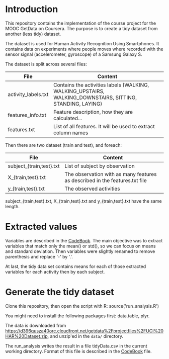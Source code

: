 # Introduction

This repository contains the implementation of the course project for the MOOC GetData on Coursera.
The purpose is to create a tidy dataset from another (less tidy) dataset.

The dataset is used for Human Activity Recognition Using Smartphones. It contains data on experiments where
people moves where recorded with the sensor signal (accelerometer, gyroscope) of a Samsung Galaxy S.

The dataset is split across several files:

| File    | Content |
| ------- | ------- |
| activity_labels.txt | Contains the activities labels (WALKING, WALKING_UPSTAIRS, WALKING_DOWNSTAIRS, SITTING, STANDING, LAYING) |
| features_info.txt | Feature description, how they are calculated... |
| features.txt | List of all features. It will be used to extract column names |

Then there are two dataset (train and test), and foreach:

| File    | Content |
| ------- | ------- |
| subject_{train,test}.txt | List of subject by observation |
| X_{train,test}.txt | The observation with as many features as described in the features.txt file |
| y_{train,test}.txt | The observed activities |

subject_{train,test}.txt, X_{train,test}.txt and y_{train,test}.txt have the same length.

# Extracted values

Variables are described in the [CodeBook](./CodeBook.md). The main objective was to extract variables that
match only the mean() or std(), so we can focus on means and standard deviation.
Then variables were slightly renamed to remove parenthesis and replace '-' by '.'.

At last, the tidy data set contains means for each of those extracted variables for each activity then by each subject.

# Generate the tidy dataset

Clone this repository, then open the script with R:
    source('run_analysis.R')

You might need to install the following packages first: data.table, plyr.

The data is downloaded from https://d396qusza40orc.cloudfront.net/getdata%2Fprojectfiles%2FUCI%20HAR%20Dataset.zip, and unzip'ed in the `data/` directory.

The run_analysis writes the result in a file tidyData.csv in the current working directory. Format of this file is 
described in the [CodeBook](./CodeBook.md) file.